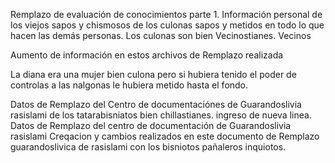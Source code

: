 Remplazo de evaluación de conocimientos parte 1.
Información personal de los viejos sapos y chismosos de los culonas sapos y metidos en todo lo que hacen las demás personas. 
Los culonas son bien Vecinostianes. Vecinos

Aumento de información en estos archivos de Remplazo realizada

La diana era una mujer bien culona pero si hubiera tenido el poder de controlas a las nalgonas le hubiera metido 
hasta el fondo.

Datos de Remplazo del Centro de documentaciónes de Guarandoslivia rasislami
de los tatarabisniatos bien chillastianes.
ingreso de nueva linea.
Datos de Remplazo del centro de documentación de Guarandoslivia rasislami
Creqacion y cambios realizados en este documento de Remplazo guarandoslivica de rasislami con los bisniotos pañaleros inquiotos.
